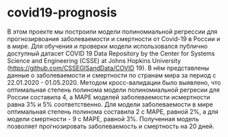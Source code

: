 # covid19-prognosis
В этом проекте мы построили модели полиномиальной регрессии для прогнозирвоания заболеваемости и смертности от Covid-19 в России и в мире.
Для обучения и проверки модели использовался публично доступный датасет 
COVID 19 Data Repository by the Center for Systems Science and Engineering (CSSE) at Johns Hopkins University
(https://github.com/CSSEGISandData/COVID 19).
В нём представлены данные о заболеваемости и смертности по странам мира за период с 22.01.2020 - 01.05.2020.
Методом кросс-валидации было выявлено, что оптимальная степень полинома модели полиномиальной регресии для России составила 4,
а MAPE моделей заболеваемости исмертности равна 3% и 5% соответственно.
Для модели заболеваемости в мире оптимальная степень полинома составила 2 с MAPE, равной 2%, а для модели смертности - 9 с MAPE, равной 3%.
Полученная модель позволяет прогнозировать заболеваемость и смертность на 20 дней.
